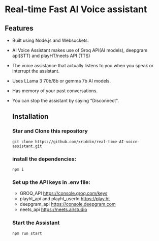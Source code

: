 # Real-time Fast AI Voice assistant
## Features
- Built using Node.js and Websockets.
- AI Voice Assistant makes use of Groq API(AI models), deepgram api(STT) and playHT/neets API (TTS)
- The voice assistance that actually listens to you when you speak or interrupt the assistant.
- Uses LLama 3 70b/8b or gemma 7b AI models.
- Has memory of your past conversations.
- You can stop the assistant by saying "Disconnect".
  
  ## Installation
  ### Star and Clone this repository
  ```git clone https://github.com/xriddin/real-time-AI-voice-assistant.git```
  ### install the dependencies:
  ```npm i```
  ### Set up the API keys in .env file:
  - GROQ_API https://console.groq.com/keys
  - playht_api and playht_userId https://play.ht
  - deepgram_api https://console.deepgram.com
  - neets_api https://neets.ai/studio

  ### Start the Assistant
  ``` npm run start ```
  
